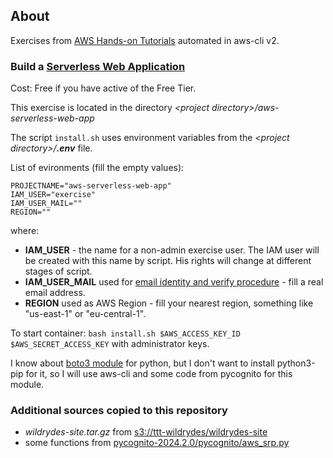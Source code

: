 ## About

Exercises from [AWS Hands-on Tutorials](https://aws.amazon.com/getting-started/hands-on/) automated in aws-cli v2.

### Build a [Serverless Web Application](https://aws.amazon.com/getting-started/hands-on/build-serverless-web-app-lambda-apigateway-s3-dynamodb-cognito/)

Cost: Free if you have active of the Free Tier.

This exercise is located in the directory *\<project directory\>/aws-serverless-web-app*

The script `install.sh` uses environment variables from the *\<project directory\>/**.env*** file.

List of evironments (fill the empty values):

```
PROJECTNAME="aws-serverless-web-app"
IAM_USER="exercise"
IAM_USER_MAIL=""
REGION=""
```

where:
- **IAM_USER** - the name for a non-admin exercise user. The IAM user will be created with this name by script. His rights will change at different stages of script.
- **IAM_USER_MAIL** used for [email identity and verify procedure](https://docs.aws.amazon.com/ses/latest/dg/creating-identities.html#verify-email-addresses-procedure) - fill a real email address.
- **REGION** used as AWS Region - fill your nearest region, something like "us-east-1" or "eu-central-1".

To start container: `bash install.sh $AWS_ACCESS_KEY_ID $AWS_SECRET_ACCESS_KEY` with administrator keys.

I know about [boto3 module](https://boto3.amazonaws.com/v1/documentation/api/latest/index.html) for python,
but I don't want to install python3-pip for it, so I will use aws-cli and some code from pycognito for this module.

### Additional sources copied to this repository

- *wildrydes-site.tar.gz* from [s3://ttt-wildrydes/wildrydes-site](s3://ttt-wildrydes/wildrydes-site)
- some functions from [pycognito-2024.2.0/pycognito/aws_srp.py](https://pypi.org/project/pycognito/#files)
